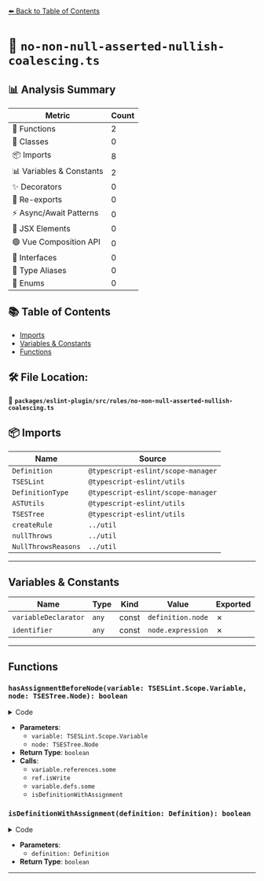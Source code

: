 [⬅️ Back to Table of Contents](../../../../index.md)

# 📄 `no-non-null-asserted-nullish-coalescing.ts`

## 📊 Analysis Summary

| Metric | Count |
|--------|-------|
| 🔧 Functions | 2 |
| 🧱 Classes | 0 |
| 📦 Imports | 8 |
| 📊 Variables & Constants | 2 |
| ✨ Decorators | 0 |
| 🔄 Re-exports | 0 |
| ⚡ Async/Await Patterns | 0 |
| 💠 JSX Elements | 0 |
| 🟢 Vue Composition API | 0 |
| 📐 Interfaces | 0 |
| 📑 Type Aliases | 0 |
| 🎯 Enums | 0 |

## 📚 Table of Contents

- [Imports](#imports)
- [Variables & Constants](#variables-constants)
- [Functions](#functions)

## 🛠️ File Location:
📂 **`packages/eslint-plugin/src/rules/no-non-null-asserted-nullish-coalescing.ts`**

## 📦 Imports

| Name | Source |
|------|--------|
| `Definition` | `@typescript-eslint/scope-manager` |
| `TSESLint` | `@typescript-eslint/utils` |
| `DefinitionType` | `@typescript-eslint/scope-manager` |
| `ASTUtils` | `@typescript-eslint/utils` |
| `TSESTree` | `@typescript-eslint/utils` |
| `createRule` | `../util` |
| `nullThrows` | `../util` |
| `NullThrowsReasons` | `../util` |


---

## Variables & Constants

| Name | Type | Kind | Value | Exported |
|------|------|------|-------|----------|
| `variableDeclarator` | `any` | const | `definition.node` | ✗ |
| `identifier` | `any` | const | `node.expression` | ✗ |


---

## Functions

### `hasAssignmentBeforeNode(variable: TSESLint.Scope.Variable, node: TSESTree.Node): boolean`

<details><summary>Code</summary>

```ts
function hasAssignmentBeforeNode(
  variable: TSESLint.Scope.Variable,
  node: TSESTree.Node,
): boolean {
  return (
    variable.references.some(
      ref => ref.isWrite() && ref.identifier.range[1] < node.range[1],
    ) ||
    variable.defs.some(
      def =>
        isDefinitionWithAssignment(def) && def.node.range[1] < node.range[1],
    )
  );
}
```
</details>

- **Parameters**:
  - `variable: TSESLint.Scope.Variable`
  - `node: TSESTree.Node`
- **Return Type**: `boolean`
- **Calls**:
  - `variable.references.some`
  - `ref.isWrite`
  - `variable.defs.some`
  - `isDefinitionWithAssignment`
### `isDefinitionWithAssignment(definition: Definition): boolean`

<details><summary>Code</summary>

```ts
function isDefinitionWithAssignment(definition: Definition): boolean {
  if (definition.type !== DefinitionType.Variable) {
    return false;
  }

  const variableDeclarator = definition.node;
  return variableDeclarator.definite || variableDeclarator.init != null;
}
```
</details>

- **Parameters**:
  - `definition: Definition`
- **Return Type**: `boolean`

---